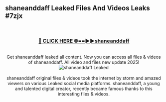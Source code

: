 ## shaneanddaff Leaked Files And Videos Leaks #7zjx
<br>
<div align="center">
<h3><a href="https://watchclip.my.id/shaneanddaff" rel="nofollow">🔴 CLICK HERE 🌐==►►shaneanddaff</a></h3>
<br>
Get shaneanddaff leaked all content. Now you can access all files & videos of shaneanddaff. All video and files new update 2025!
<br>
<a href="https://watchclip.my.id/shaneanddaff" rel="nofollow" data-target="animated-image.originalLink"><img src="https://i.ibb.co.com/WyWwxjT/player-gif2.gif" alt="shaneanddaff Leaked" style="max-width: 100%; display: inline-block;" data-target="animated-image.originalImage"></a>
<br><br>
shaneanddaff original files & videos took the internet by storm and amazed viewers on various Leaked social media platforms. shaneanddaff, a young and talented digital creator, recently became famous thanks to this interesting files & videos.
</div>
<br>
